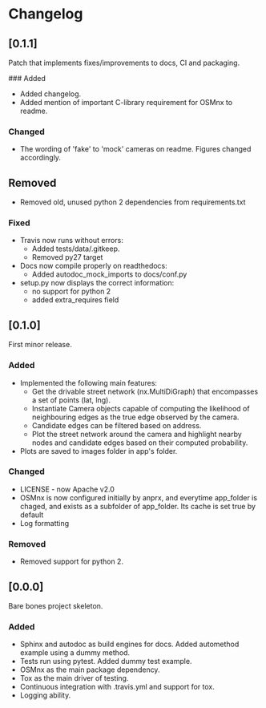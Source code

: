 # Changelog

## [0.1.1]

Patch that implements fixes/improvements to docs, CI and packaging.

### Added
- Added changelog.
- Added mention of important C-library requirement for OSMnx to readme.

### Changed
- The wording of 'fake' to 'mock' cameras on readme. Figures changed accordingly.

## Removed
- Removed old, unused python 2 dependencies from requirements.txt

### Fixed
- Travis now runs without errors:
	- Added tests/data/.gitkeep.
	- Removed py27 target
- Docs now compile properly on readthedocs:
	- Added autodoc_mock_imports to docs/conf.py
- setup.py now displays the correct information:
	- no support for python 2
	- added extra_requires field

## [0.1.0]

First minor release.

### Added
- Implemented the following main features:
	- Get the drivable street network (nx.MultiDiGraph) that encompasses a set of points (lat, lng).
	- Instantiate Camera objects capable of computing the likelihood of neighbouring edges as the true edge observed by the camera.
	- Candidate edges can be filtered based on address.
	- Plot the street network around the camera and highlight nearby nodes and candidate edges based on their computed probability.
- Plots are saved to images folder in app's folder.

### Changed
- LICENSE - now Apache v2.0
- OSMnx is now configured initially by anprx, and everytime app_folder is chaged, and exists as a subfolder of app_folder. Its cache is set true by default
- Log formatting

### Removed
- Removed support for python 2.

## [0.0.0]

Bare bones project skeleton.

### Added
- Sphinx and autodoc as build engines for docs. Added automethod example using a dummy method.
- Tests run using pytest. Added dummy test example.
- OSMnx as the main package dependency.
- Tox as the main driver of testing.
- Continuous integration with .travis.yml and support for tox.
- Logging ability.
